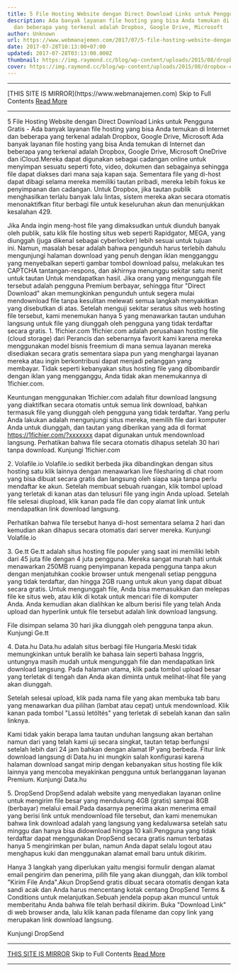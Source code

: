 ```yaml
---
title: 5 File Hosting Website dengan Direct Download Links untuk Pengguna Gratis
description: Ada banyak layanan file hosting yang bisa Anda temukan di Internet
  dan beberapa yang terkenal adalah Dropbox, Google Drive, Microsoft
author: Unknown
url: https://www.webmanajemen.com/2017/07/5-file-hosting-website-dengan-direct.html
date: 2017-07-28T10:13:00+07:00
updated: 2017-07-28T03:13:00.000Z
thumbnail: https://img.raymond.cc/blog/wp-content/uploads/2015/08/dropbox-error-429.png
cover: https://img.raymond.cc/blog/wp-content/uploads/2015/08/dropbox-error-429.png
---
```


<hr/> [THIS SITE IS MIRROR](https://www.webmanajemen.com) Skip to Full Contents <a href="https://www.webmanajemen.com/2017/07/5-file-hosting-website-dengan-direct.html" rel="follow" class="button" id="read-more">Read More</a> <hr/> 5 File Hosting Website dengan Direct Download Links untuk Pengguna Gratis - Ada banyak layanan file hosting yang bisa Anda temukan di Internet dan beberapa yang terkenal adalah Dropbox, Google Drive, Microsoft Ada banyak layanan file hosting yang bisa Anda temukan di Internet dan beberapa yang terkenal adalah Dropbox, Google Drive, Microsoft OneDrive dan iCloud.Mereka dapat digunakan sebagai cadangan online untuk menyimpan sesuatu seperti foto, video, dokumen dan sebagainya sehingga file dapat diakses dari mana saja kapan saja. Sementara file yang di-host dapat dibagi selama mereka memiliki tautan pribadi, mereka lebih fokus ke penyimpanan dan cadangan. Untuk Dropbox, jika tautan publik menghasilkan terlalu banyak lalu lintas, sistem mereka akan secara otomatis menonaktifkan fitur berbagi file untuk keseluruhan akun dan menunjukkan kesalahan 429.

Jika Anda ingin meng-host file yang dimaksudkan untuk diunduh banyak oleh publik, satu klik file hosting situs web seperti Rapidgator, MEGA, yang diunggah (juga dikenal sebagai cyberlocker) lebih sesuai untuk tujuan ini. Namun, masalah besar adalah bahwa pengunduh harus terlebih dahulu mengunjungi halaman download yang penuh dengan iklan mengganggu yang menyebalkan seperti gambar tombol download palsu, melakukan tes CAPTCHA tantangan-respons, dan akhirnya menunggu sekitar satu menit untuk tautan Untuk mendapatkan hasil.
Jika orang yang mengunggah file tersebut adalah pengguna Premium berbayar, sehingga fitur "Direct Download" akan memungkinkan pengunduh untuk segera mulai mendownload file tanpa kesulitan melewati semua langkah menyakitkan yang disebutkan di atas. Setelah menguji sekitar seratus situs web hosting file tersebut, kami menemukan hanya 5 yang menawarkan tautan unduhan langsung untuk file yang diunggah oleh pengguna yang tidak terdaftar secara gratis.
1. 1fichier.com
1fichier.com adalah perusahaan hosting file (cloud storage) dari Perancis dan sebenarnya favorit kami karena mereka menggunakan model bisnis freemium di mana semua layanan mereka disediakan secara gratis sementara siapa pun yang menghargai layanan mereka atau ingin berkontribusi dapat menjadi pelanggan yang membayar. Tidak seperti kebanyakan situs hosting file yang dibombardir dengan iklan yang mengganggu, Anda tidak akan menemukannya di 1fichier.com.

Keuntungan menggunakan 1fichier.com adalah fitur download langsung yang diaktifkan secara otomatis untuk semua link download, bahkan termasuk file yang diunggah oleh pengguna yang tidak terdaftar. Yang perlu Anda lakukan adalah mengunjungi situs mereka, memilih file dari komputer Anda untuk diunggah, dan tautan yang diberikan yang ada di format https://1fichier.com/?xxxxxxx dapat digunakan untuk mendownload langsung.
Perhatikan bahwa file secara otomatis dihapus setelah 30 hari tanpa download.
Kunjungi 1fichier.com 

2. Volafile.io
Volafile.io sedikit berbeda jika dibandingkan dengan situs hosting satu klik lainnya dengan menawarkan live filesharing di chat room yang bisa dibuat secara gratis dan langsung oleh siapa saja tanpa perlu mendaftar ke akun. Setelah membuat sebuah ruangan, klik tombol upload yang terletak di kanan atas dan telusuri file yang ingin Anda upload. Setelah file selesai diupload, klik kanan pada file dan copy alamat link untuk mendapatkan link download langsung.

Perhatikan bahwa file tersebut hanya di-host sementara selama 2 hari dan kemudian akan dihapus secara otomatis dari server mereka.
Kunjungi Volafile.io

3. Ge.tt
Ge.tt adalah situs hosting file populer yang saat ini memiliki lebih dari 45 juta file dengan 4 juta pengguna. Mereka sangat murah hati untuk menawarkan 250MB ruang penyimpanan kepada pengguna tanpa akun dengan menjatuhkan cookie browser untuk mengenali setiap pengguna yang tidak terdaftar, dan hingga 2GB ruang untuk akun yang dapat dibuat secara gratis.
Untuk mengunggah file, Anda bisa memasukkan dan melepas file ke situs web, atau klik di kotak untuk mencari file di komputer Anda. Anda kemudian akan dialihkan ke album berisi file yang telah Anda upload dan hyperlink untuk file tersebut adalah link download langsung.

File disimpan selama 30 hari jika diunggah oleh pengguna tanpa akun.
Kunjungi Ge.tt 

4. Data.hu
Data.hu adalah situs berbagi file Hungaria.Meski tidak memungkinkan untuk beralih ke bahasa lain seperti bahasa Inggris, untungnya masih mudah untuk mengunggah file dan mendapatkan link download langsung. Pada halaman utama, klik pada tombol upload besar yang terletak di tengah dan Anda akan diminta untuk melihat-lihat file yang akan diunggah.

Setelah selesai upload, klik pada nama file yang akan membuka tab baru yang menawarkan dua pilihan (lambat atau cepat) untuk mendownload. Klik kanan pada tombol "Lassú letöltés" yang terletak di sebelah kanan dan salin linknya.

Kami tidak yakin berapa lama tautan unduhan langsung akan bertahan namun dari yang telah kami uji secara singkat, tautan tetap berfungsi setelah lebih dari 24 jam bahkan dengan alamat IP yang berbeda. Fitur link download langsung di Data.hu ini mungkin salah konfigurasi karena halaman download sangat mirip dengan kebanyakan situs hosting file klik lainnya yang mencoba meyakinkan pengguna untuk berlangganan layanan Premium.
Kunjungi Data.hu 

5. DropSend
DropSend adalah website yang menyediakan layanan online untuk mengirim file besar yang mendukung 4GB (gratis) sampai 8GB (berbayar) melalui email.Pada dasarnya penerima akan menerima email yang berisi link untuk mendownload file tersebut, dan kami menemukan bahwa link download adalah yang langsung yang kedaluwarsa setelah satu minggu dan hanya bisa didownload hingga 10 kali.Pengguna yang tidak terdaftar dapat menggunakan DropSend secara gratis namun terbatas hanya 5 mengirimkan per bulan, namun Anda dapat selalu logout atau menghapus kuki dan menggunakan alamat email baru untuk dikirim.

Hanya 3 langkah yang diperlukan yaitu mengisi formulir dengan alamat email pengirim dan penerima, pilih file yang akan diunggah, dan klik tombol "Kirim File Anda".Akun DropSend gratis dibuat secara otomatis dengan kata sandi acak dan Anda harus mencentang kotak centang DropSend Terms & Conditions untuk melanjutkan.Sebuah jendela popup akan muncul untuk memberitahu Anda bahwa file telah berhasil dikirim. Buka "Download Link" di web browser anda, lalu klik kanan pada filename dan copy link yang merupakan link download langsung.

Kunjungi DropSend <hr/> [THIS SITE IS MIRROR](https://www.webmanajemen.com) Skip to Full Contents <a href="https://www.webmanajemen.com/2017/07/5-file-hosting-website-dengan-direct.html" rel="follow" class="button" id="read-more">Read More</a> <hr/>